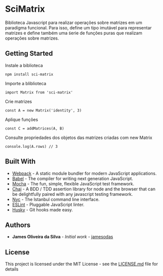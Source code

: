# SciMatrix

Biblioteca Javascript para realizar operações sobre matrizes em um paradígma funcional. Para isso, define um tipo imutável para representar matrizes e define também uma śerie de funções puras que realizam operações sobre matrizes. 

## Getting Started

Instale a biblioteca
```
npm install sci-matrix
```
Importe a bliblioteca
```
import Matrix from 'sci-matrix'
```
Crie matrizes
```
const A = new Matrix('identity', 3)
```
Aplique funções
```
const C = addMatrices(A, B)
```
Consulte propriedades dos objetos das matrizes criadas com new Matrix
```
console.log(A.rows) // 3
```


## Built With

* [Webpack](https://webpack.js.org) - A static module bundler for modern JavaScript applications.
* [Babel](https://babeljs.io/) - The compiler for writing next generation JavaScript.
* [Mocha](https://mochajs.org/) - The fun, simple, flexible JavaScript test framework.
* [Chai](http://chaijs.com/) - A BDD / TDD assertion library for node and the browser that can be delightfully paired with any javascript testing framework.
* [Nyc](https://github.com/istanbuljs/nyc) - The Istanbul command line interface.
* [ESLint](https://eslint.org/) - Pluggable JavaScript linter.
* [Husky](https://github.com/typicode/husky) - Git hooks made easy.



## Authors

* **James Oliveira da Silva** - *Initial work* - [jamesodas](https://github.com/jamesodas)


## License

This project is licensed under the MIT License - see the [LICENSE.md](LICENSE.md) file for details


